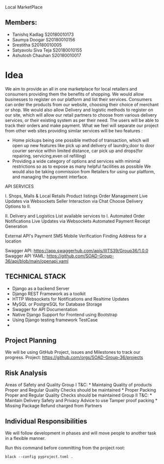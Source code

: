Local MarketPlace

## Members:
* Tanishq Kadlag            S20180010173
* Saumya Doogar             S20180010156
* Srestitha                 S20180010005
* Satyavolu Siva Teja       S20180010155
* Ashutosh Chauhan          S20180010017

# Idea

We aim to provide an all in one marketplace for local retailers and consumers providing them the benefits of shopping. We would allow businesses to register on our platform and list their services. Consumers can order the products from our website, choosing their choice of merchant or shop. We would also allow Delivery and logistic methods to register on our site, which will allow our retail partners to choose from various delivery services, or their existing system as per their need. The users will be able to track their orders and make payment.
What we feel will separate our project from other web sites providing similar services will be two features :
 * Home pickups being one possible method of transaction, which will open up new features like pick up and delivery of laundry,door to door courier service within limited distance, car pick up and drops(for repairing, servicing,even oil refilling)
 * Providing a wide category of options and services with minimal restrictions so as to expose as many helpful facilities as possible
We would also be taking commission from Retailers for using our platform, and managing the payment interface.

API SERVICES

I. Shops, Malls & Local Retails
    Product listings
    Order Management
    Live Updates via Websockets
    Seller Interaction via Chat
    Choose Delivery Options to II.

II. Delivery and Logistics
    List available services to I.
    Automated Order Notifications
    Live Updates via Websockets
    Automated Payment Receipt Generation

External API's
    Payment
    SMS Mobile Verification
    Finding Address for a location

Swagger API: https://app.swaggerhub.com/apis/IIITS39/Group36/1.0.0
Swagger API YAML: https://github.com/SOAD-Group-36/api/blob/main/openapi.yaml

## TECHNICAL STACK
 * Django as a backend Server
 * Django REST Framework as a toolkit
 * HTTP Websockets for Notifications and Realtime Updates
 * MySQL or PostgreSQL for Database Storage
 * Swagger for API Documentation
 * Native Django Support for Frontend using Bootstrap
 * Using Django testing framework TestCase
 * 

## Project Planning
We will be using GitHub Project, issues and Milestones to track our progress.
Project: https://github.com/orgs/SOAD-Group-36/projects

## Risk Analysis
Areas of Safety and Quality
    Group I T&C:
    * Maintaing Quality of products
      Proper and Regular Quality Checks should be maintained
    * Proper Packing
      Proper and Regular Quality Checks should be maintained
    Group II T&C:
    * Maintain Delivery Safety and Privacy
      Advice to use Tamper proof packing
    * Missing Package
      Refund charged from Partners

## Individual Responsibilities
We will follow development in phases and will move people to another task in a flexible manner.

Run this command before committing from the project root:
```shell script
black --config pyproject.toml .
```
